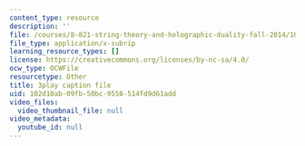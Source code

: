 ```yaml
---
content_type: resource
description: ''
file: /courses/8-821-string-theory-and-holographic-duality-fall-2014/102d10ab09fb50bc9558514fd9d61add_75zfIar62c.vtt
file_type: application/x-subrip
learning_resource_types: []
license: https://creativecommons.org/licenses/by-nc-sa/4.0/
ocw_type: OCWFile
resourcetype: Other
title: 3play caption file
uid: 102d10ab-09fb-50bc-9558-514fd9d61add
video_files:
  video_thumbnail_file: null
video_metadata:
  youtube_id: null
---
```

